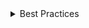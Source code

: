 <details>
<summary>
 Best Practices
</summary>

### Badges should not receive focus

- Badge information should be surfaced as part of the control that it is associated with, because, badges themselves do not receive focus meaning they are not directly accessible by screen readers.
  If the combination of icon and badge communicates some meaningful information, that information should be surfaced in another way through screenreader or tooltip on the component the badge is associated with.

### Screen Readers

Badge content is exposed as text, and is treated by screen readers as if it were inline content of the control it is associated with. This should provide a reasonable default for most badges that contain plain text, such as the `CounterBadge`.

There are two actions authors should consider taking when using Badge to improve this experience:

1. If the badge contains a custom icon, that icon must be given alternative text with `aria-label`, unless it is purely presentational:

```jsx
<Badge icon={<PasteIcon aria-label="paste" />} />
```

2. If the text of the badge itself is not sufficient to convey its meaning, it can either be given additional hidden text, or the parent element given an explicit label:

```jsx
<button>
  Inbox
  <Badge>6<span class="visuallyHidden"> unread messages</span></Badge>
</button>

<button aria-label="Inbox, 6 unread messages">
  Inbox
  <Badge>6</Badge>
</button>
```

### Badge shouldn't rely only on color information

- Include meaningful descriptions when using color to represent meaning in a badge. If relying on color only [unread dot] ensure that non-visual information is included in the parent's label or description. Alternatively, mark up the Badge as an image with a label:

```jsx
<Badge role="img" aria-label="Active" appearance="filled" color="brand" />} />
```

### Text on Badge

- Badges are intented to have short text, small numerical values or status information. Long text is not supported and should not be used within a Badge.
</details>
